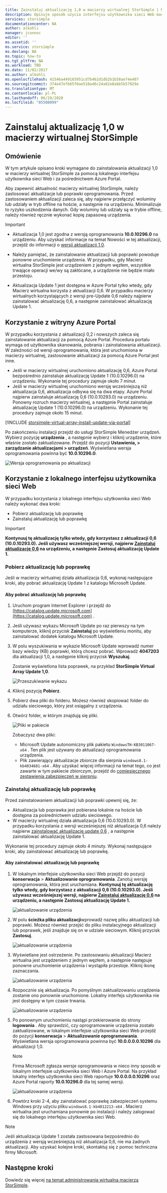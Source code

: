 ```yaml
---
title: Zainstaluj aktualizację 1,0 w macierzy wirtualnej StorSimple | Microsoft Docs
description: Opisuje sposób użycia interfejsu użytkownika sieci Web macierzy wirtualnej StorSimple do zastosowania aktualizacji przy użyciu metody Azure Portal i poprawki
services: storsimple
documentationcenter: NA
author: alkohli
manager: jconnoc
editor: ''
ms.assetid: ''
ms.service: storsimple
ms.devlang: NA
ms.topic: how-to
ms.tgt_pltfrm: NA
ms.workload: TBD
ms.date: 11/02/2017
ms.author: alkohli
ms.openlocfilehash: 41546a449165951cd7b462d1db2b1b58ae74e407
ms.sourcegitcommit: 374e47efb65f0ae510ad6c24a82e8abb5b57029e
ms.translationtype: MT
ms.contentlocale: pl-PL
ms.lasthandoff: 06/28/2020
ms.locfileid: "85508099"
---
```

# <a name="install-update-10-on-your-storsimple-virtual-array"></a>Zainstaluj aktualizację 1,0 w macierzy wirtualnej StorSimple

## <a name="overview"></a>Omówienie

W tym artykule opisano kroki wymagane do zainstalowania aktualizacji 1,0 w macierzy wirtualnej StorSimple za pomocą lokalnego interfejsu użytkownika sieci Web i za pośrednictwem Azure Portal.

Aby zapewnić aktualność macierzy wirtualnej StorSimple, należy zastosować aktualizacje lub poprawki oprogramowania. Przed zastosowaniem aktualizacji zaleca się, aby najpierw przełączyć woluminy lub udziały w tryb offline na hoście, a następnie na urządzeniu. Minimalizuje to ryzyko uszkodzenia danych. Gdy woluminy lub udziały są w trybie offline, należy również ręcznie wykonać kopię zapasową urządzenia.

> [!IMPORTANT]
>
> - Aktualizacja 1,0 jest zgodna z wersją oprogramowania **10.0.10296.0** na urządzeniu. Aby uzyskać informacje na temat Nowości w tej aktualizacji, przejdź do informacji o [wersji aktualizacji 1,0](storsimple-virtual-array-update-1-release-notes.md).
>
> - Należy pamiętać, że zainstalowanie aktualizacji lub poprawki powoduje ponowne uruchomienie urządzenia. W przypadku, gdy Macierz wirtualna StorSimple jest urządzeniem z jednym węzłem, wszystkie trwające operacji we/wy są zakłócane, a urządzenie nie będzie miało przestoju.
>
> - Aktualizacja Update 1 jest dostępna w Azure Portal tylko wtedy, gdy Macierz wirtualna korzysta z aktualizacji 0,6. W przypadku macierzy wirtualnych korzystających z wersji pre-Update 0,6 należy najpierw zainstalować aktualizację 0,6, a następnie zainstalować aktualizację Update 1.

## <a name="use-the-azure-portal"></a>Korzystanie z witryny Azure Portal

W przypadku korzystania z aktualizacji 0,2 i nowszych zaleca się zainstalowanie aktualizacji za pomocą Azure Portal. Procedura portalu wymaga od użytkownika skanowania, pobrania i zainstalowania aktualizacji. W zależności od wersji oprogramowania, która jest uruchomiona w macierzy wirtualnej, zastosowanie aktualizacji za pomocą Azure Portal jest inne.

 - Jeśli w macierzy wirtualnej uruchomiono aktualizację 0,6, Azure Portal bezpośrednio zainstaluje aktualizację Update 1 (10.0.10296.0) na urządzeniu. Wykonanie tej procedury zajmuje około 7 minut.
 - Jeśli w macierzy wirtualnej uruchomiono wersję wcześniejszą niż aktualizacja 0,6, aktualizacja odbywa się na dwa etapy. Azure Portal najpierw zainstaluje aktualizację 0,6 (10.0.10293.0) na urządzeniu. Ponowny rozruch macierzy wirtualnej, a następnie Portal zainstaluje aktualizację Update 1 (10.0.10296.0) na urządzeniu. Wykonanie tej procedury zajmuje około 15 minut.


[!INCLUDE [storsimple-virtual-array-install-update-via-portal](../../includes/storsimple-virtual-array-install-update-via-portal-1.md)]

Po zakończeniu instalacji przejdź do usługi StorSimple Menedżer urządzeń. Wybierz pozycję **urządzenia** , a następnie wybierz i kliknij urządzenie, które właśnie zostało zaktualizowane. Przejdź do pozycji **Ustawienia, > zarządzanie aktualizacjami > urządzeń**. Wyświetlana wersja oprogramowania powinna być **10.0.10296.0**.

![Wersja oprogramowania po aktualizacji](./media/storsimple-virtual-array-install-update-1/azupdate17m1.png)

## <a name="use-the-local-web-ui"></a>Korzystanie z lokalnego interfejsu użytkownika sieci Web

W przypadku korzystania z lokalnego interfejsu użytkownika sieci Web należy wykonać dwa kroki:

* Pobierz aktualizację lub poprawkę
* Zainstaluj aktualizację lub poprawkę

> [!IMPORTANT] 
> **Kontynuuj tę aktualizację tylko wtedy, gdy korzystasz z aktualizacji 0,6 (10.0.10293.0). Jeśli używasz wcześniejszej wersji, najpierw [Zainstaluj aktualizację 0,6](storsimple-virtual-array-install-update-06.md) na urządzeniu, a następnie Zastosuj aktualizację Update 1.**

### <a name="download-the-update-or-the-hotfix"></a>Pobierz aktualizację lub poprawkę

Jeśli w macierzy wirtualnej działa aktualizacja 0,6, wykonaj następujące kroki, aby pobrać aktualizację Update 1 z katalogu Microsoft Update.

#### <a name="to-download-the-update-or-the-hotfix"></a>Aby pobrać aktualizację lub poprawkę

1. Uruchom program Internet Explorer i przejdź do [https://catalog.update.microsoft.com](https://catalog.update.microsoft.com) .

2. Jeśli używasz wykazu Microsoft Update po raz pierwszy na tym komputerze, kliknij przycisk **Zainstaluj** po wyświetleniu monitu, aby zainstalować dodatek katalogu Microsoft Update.

3. W polu wyszukiwania w wykazie Microsoft Update wprowadź numer bazy wiedzy (KB) poprawki, którą chcesz pobrać. Wprowadź **4047203** dla aktualizacji 1,0, a następnie kliknij przycisk **Wyszukaj**.
   
    Zostanie wyświetlona lista poprawek, na przykład **StorSimple Virtual Array Update 1,0**.
   
    ![Przeszukiwanie wykazu](./media/storsimple-virtual-array-install-update-1/download1.png)

4. Kliknij pozycję **Pobierz**.

5. Pobierz dwa pliki do folderu. Możesz również skopiować folder do udziału sieciowego, który jest osiągalny z urządzenia.

6. Otwórz folder, w którym znajdują się pliki.

    ![Pliki w pakiecie](./media/storsimple-virtual-array-install-update-1/update01folder.png)

    Zobaczysz dwa pliki:
    -  Microsoft Update autonomiczny plik pakietu `WindowsTH-KB3011067-x64` . Ten plik jest używany do aktualizacji oprogramowania urządzenia.
    - Plik zawierający aktualizacje zbiorcze dla sierpnia `windows8.1-kb4034681-x64` . Aby uzyskać więcej informacji na temat tego, co jest zawarte w tym pakiecie zbiorczym, przejdź do [comiesięcznego zestawienia zabezpieczeń w sierpniu](https://support.microsoft.com/help/4034681/windows-8-1-windows-server-2012-r2-update-kb40346810).

### <a name="install-the-update-or-the-hotfix"></a>Zainstaluj aktualizację lub poprawkę

Przed zainstalowaniem aktualizacji lub poprawki upewnij się, że:

 - Aktualizacja lub poprawka jest pobierana lokalnie na hoście lub dostępna za pośrednictwem udziału sieciowego.
 - W macierzy wirtualnej działa aktualizacja 0,6 (10.0.10293.0). W przypadku korzystania z wersji wcześniejszej niż aktualizacja 0,6 należy najpierw [zainstalować aktualizację update 0,6](storsimple-virtual-array-install-update-06.md) , a następnie zainstalować aktualizację Update 1.

Wykonanie tej procedury zajmuje około 4 minuty. Wykonaj następujące kroki, aby zainstalować aktualizację lub poprawkę.

#### <a name="to-install-the-update-or-the-hotfix"></a>Aby zainstalować aktualizację lub poprawkę

1. W lokalnym interfejsie użytkownika sieci Web przejdź do pozycji **konserwacja**  >  **Aktualizowanie oprogramowania**. Zanotuj wersję oprogramowania, która jest uruchamiana. **Kontynuuj tę aktualizację tylko wtedy, gdy korzystasz z aktualizacji 0,6 (10.0.10293.0). Jeśli używasz wcześniejszej wersji, najpierw [Zainstaluj aktualizację 0,6](storsimple-virtual-array-install-update-06.md) na urządzeniu, a następnie Zastosuj aktualizację Update 1.**
   
    ![aktualizowanie urządzenia](./media/storsimple-virtual-array-install-update-1/update1m.png)

2. W polu **ścieżka pliku aktualizacji**wprowadź nazwę pliku aktualizacji lub poprawki. Możesz również przejść do pliku instalacyjnego aktualizacji lub poprawek, jeśli znajduje się on w udziale sieciowym. Kliknij przycisk **Zastosuj**.
   
    ![aktualizowanie urządzenia](./media/storsimple-virtual-array-install-update-1/update2m.png)

3. Wyświetlane jest ostrzeżenie. Po zastosowaniu aktualizacji Macierz wirtualna jest urządzeniem z jednym węzłem, a następnie następuje ponowne uruchomienie urządzenia i wystąpiła przestoje. Kliknij ikonę zaznaczania.
   
   ![aktualizowanie urządzenia](./media/storsimple-virtual-array-install-update-1/update3m.png)

4. Rozpocznie się aktualizacja. Po pomyślnym zaktualizowaniu urządzenia zostanie ono ponownie uruchomione. Lokalny interfejs użytkownika nie jest dostępny w tym czasie trwania.
   
    ![aktualizowanie urządzenia](./media/storsimple-virtual-array-install-update-1/update5m.png)

5. Po ponownym uruchomieniu nastąpi przekierowanie do strony **logowania** . Aby sprawdzić, czy oprogramowanie urządzenia zostało zaktualizowane, w lokalnym interfejsie użytkownika sieci Web przejdź do pozycji **konserwacja**  >  **Aktualizowanie oprogramowania**. Wyświetlana wersja oprogramowania powinna być **10.0.0.0.0.10296** dla aktualizacji 1,0.
   
   > [!NOTE]
   > Firma Microsoft zgłasza wersje oprogramowania w nieco inny sposób w lokalnym interfejsie użytkownika sieci Web i Azure Portal. Na przykład lokalny interfejs użytkownika sieci Web raportuje **10.0.0.0.0.10296** oraz Azure Portal raporty **10.0.10296.0** dla tej samej wersji.
   
    ![aktualizowanie urządzenia](./media/storsimple-virtual-array-install-update-1/update6m.png)

6. Powtórz kroki 2-4, aby zainstalować poprawkę zabezpieczeń systemu Windows przy użyciu pliku `windows8.1-kb4012213-x64` . Macierz wirtualna jest uruchamiana ponownie po instalacji i należy zalogować się do lokalnego interfejsu użytkownika sieci Web.

> [!NOTE]
> Jeśli aktualizacja Update 1 została zastosowana bezpośrednio do urządzenia z wersją wcześniejszą niż aktualizacja 0,6, nie ma żadnych aktualizacji. Aby uzyskać kolejne kroki, skontaktuj się z pomoc techniczna firmy Microsoft.

## <a name="next-steps"></a>Następne kroki

Dowiedz się więcej [na temat administrowania wirtualną macierzą StorSimple](storsimple-ova-web-ui-admin.md).
